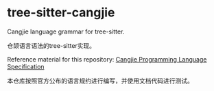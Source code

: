 # tree-sitter-cangjie
Cangjie language grammar for tree-sitter.

仓颉语言语法的tree-sitter实现。

Reference material for this repository: [Cangjie Programming Language Specification](https://developer.huawei.com/consumer/cn/doc/cangjie-guides-V5/cj-lan-spec-V5)

本仓库按照官方公布的语言规约进行编写，并使用文档代码进行测试。
